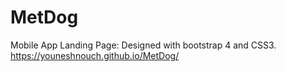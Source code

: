 # MetDog
Mobile App Landing Page: Designed with bootstrap 4 and CSS3.
https://youneshnouch.github.io/MetDog/
